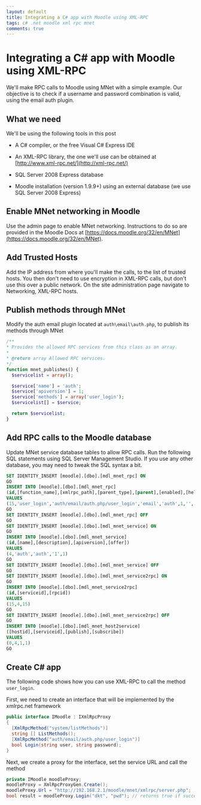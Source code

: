 ```yaml
---
layout: default
title: Integrating a C# app with Moodle using XML-RPC
tags: c# .net moodle xml rpc mnet
comments: true
---
```

# Integrating a C# app with Moodle using XML-RPC

We'll make RPC calls to Moodle using MNet with a simple example. Our objective is to check if a username and password combination is valid, using the email auth plugin.

## What we need

We'll be using the following tools in this post

* A C# compiler, or the free Visual C# Express IDE

* An XML-RPC library, the one we'll use can be obtained at [http://www.xml-rpc.net/](http://xml-rpc.net/)

* SQL Server 2008 Express database

* Moodle installation (version 1.9.9+) using an external database (we use SQL Server 2008 Express)

## Enable MNet networking in Moodle

Use the admin page to enable MNet networking. Instructions to do so are provided in the Moodle Docs at [https://docs.moodle.org/32/en/MNet](https://docs.moodle.org/32/en/MNet).

## Add Trusted Hosts

Add the IP address from where you'll make the calls, to the list of trusted hosts. You then don't need to use encryption in XML-RPC calls, but don't use this over a public network. On the site administration page navigate to Networking, XML-RPC hosts.

## Publish methods through MNet

Modify the auth email plugin located at `auth\email\auth.php`, to publish its methods through MNet

```php
/**
* Provides the allowed RPC services from this class as an array.
*
* @return array Allowed RPC services.
*/
function mnet_publishes() {
  $servicelist = array();

  $service['name'] = 'auth';
  $service['apiversion'] = 1;
  $service['methods'] = array('user_login');
  $servicelist[] = $service;

  return $servicelist;
}
```

## Add RPC calls to the Moodle database

Update MNet service database tables to allow RPC calls. Run the following SQL statements using SQL Server Management Studio. If you use any other database, you may need to tweak the SQL syntax a bit. 

```sql
SET IDENTITY_INSERT [moodle].[dbo].[mdl_mnet_rpc] ON
GO
INSERT INTO [moodle].[dbo].[mdl_mnet_rpc]
(id,[function_name],[xmlrpc_path],[parent_type],[parent],[enabled],[help],[profile])
VALUES
(15,'user_login','auth/email/auth.php/user_login','email','auth',1,'','')
GO
SET IDENTITY_INSERT [moodle].[dbo].[mdl_mnet_rpc] OFF
GO
SET IDENTITY_INSERT [moodle].[dbo].[mdl_mnet_service] ON
GO
INSERT INTO [moodle].[dbo].[mdl_mnet_service]
(id,[name],[description],[apiversion],[offer])
VALUES
(4,'auth','auth','1',1)
GO
SET IDENTITY_INSERT [moodle].[dbo].[mdl_mnet_service] OFF
GO
SET IDENTITY_INSERT [moodle].[dbo].[mdl_mnet_service2rpc] ON
GO
INSERT INTO [moodle].[dbo].[mdl_mnet_service2rpc]
(id,[serviceid],[rpcid])
VALUES
(15,4,15)
GO
SET IDENTITY_INSERT [moodle].[dbo].[mdl_mnet_service2rpc] OFF
GO
INSERT INTO [moodle].[dbo].[mdl_mnet_host2service]
([hostid],[serviceid],[publish],[subscribe])
VALUES
(0,4,1,1)
GO
```

## Create C# app

The following code shows how you can use XML-RPC to call the method `user_login`.

First, we need to create an interface that will be implemented by the xmlrpc.net framework

```c#
public interface IMoodle : IXmlRpcProxy
{
  [XmlRpcMethod("system/listMethods")]
  string [] ListMethods();
  [XmlRpcMethod("auth/email/auth.php/user_login")]
  bool Login(string user, string password);
}
```

Next, we create a proxy for the interface, set the service URL and call the method

```c#
private IMoodle moodleProxy;
moodleProxy = XmlRpcProxyGen.Create();
moodleProxy.Url = "http://192.168.2.1/moodle/mnet/xmlrpc/server.php";
bool result = moodleProxy.Login("dkt", "pwd"); // returns true if successful or else false
```
